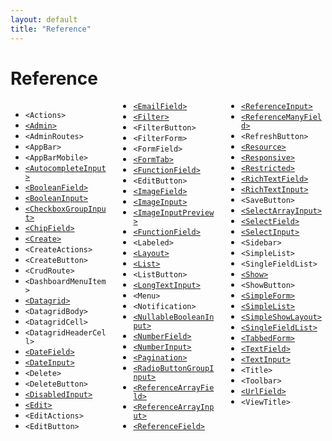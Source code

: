 ```yaml
---
layout: default
title: "Reference"
---
```


# Reference

<div style="column-count:3" markdown="1">

* `<Actions>`
* [`<Admin>`](./AdminResource.html#the-admin-component)
* `<AdminRoutes>`
* `<AppBar>`
* `<AppBarMobile>`
* [`<AutocompleteInput>`](./Inputs.html#autocompleteinput)
* [`<BooleanField>`](./Fields.html#booleanfield)
* [`<BooleanInput>`](./Inputs.html#booleaninput-and-nullablebooleaninput)
* [`<CheckboxGroupInput>`](./Inputs.html#checkboxgroupinput)
* [`<ChipField>`](./Fields.html#chipfield)
* [`<Create>`](./CreateEdit.html#the-create-and-edit-components)
* `<CreateActions>`
* `<CreateButton>`
* `<CrudRoute>`
* `<DashboardMenuItem>`
* [`<Datagrid>`](./List.html#the-datagrid-component)
* `<DatagridBody>`
* `<DatagridCell>`
* `<DatagridHeaderCell>`
* [`<DateField>`](./Fields.html#datefield)
* [`<DateInput>`](./Inputs.html#dateinput)
* `<Delete>`
* `<DeleteButton>`
* [`<DisabledInput>`](./Inputs.html#disabledinput)
* [`<Edit>`](./CreateEdit.html#the-create-and-edit-components)
* `<EditActions>`
* `<EditButton>`
* [`<EmailField>`](./Fields.html#emailfield)
* [`<Filter>`](./List.html#filters)
* `<FilterButton>`
* `<FilterForm>`
* `<FormField>`
* [`<FormTab>`](./CreateEdit.html#the-tabbedform-component)
* [`<FunctionField>`](./Fields.html#functionfield)
* `<EditButton>`
* [`<ImageField>`](./Fields.html#imagefield)
* [`<ImageInput>`](./Inputs.html#imageinput)
* [`<ImageInputPreview>`](./Inputs.html#imageinput)
* [`<FunctionField>`](./Fields.html#functionfield)
* `<Labeled>`
* [`<Layout>`](./AdminResource.html#applayout)
* [`<List>`](./List.html#the-list-component)
* `<ListButton>`
* [`<LongTextInput>`](./Inputs.html#longtextinput)
* `<Menu>`
* `<Notification>`
* [`<NullableBooleanInput>`](./Inputs.html#booleaninput-and-nullablebooleaninput)
* [`<NumberField>`](./Fields.html#numberfield)
* [`<NumberInput>`](./Inputs.html#numberinput)
* [`<Pagination>`](./List.html#pagination)
* [`<RadioButtonGroupInput>`](./Inputs.html#radiobuttongroupinput)
* [`<ReferenceArrayField>`](./Fields.html#referencearrayfield)
* [`<ReferenceArrayInput>`](./Inputs.html#referencearrayinput)
* [`<ReferenceField>`](./Fields.html#referencefield)
* [`<ReferenceInput>`](./Inputs.html#referenceinput)
* [`<ReferenceManyField>`](./Fields.html#referencemanyfield)
* `<RefreshButton>`
* [`<Resource>`](./AdminResource.html#the-resource-component)
* [`<Responsive>`](./Theming.html#responsive-utility)
* [`<Restricted>`](./Authentication.html#restricting-access-to-a-custom-page)
* [`<RichTextField>`](./Fields.html#richtextfield)
* [`<RichTextInput>`](./Inputs.html#richtextinput)
* `<SaveButton>`
* [`<SelectArrayInput>`](./Inputs.html#selectarrayinput)
* [`<SelectField>`](./Fields.html#selectfield)
* [`<SelectInput>`](./Inputs.html#selectinput)
* `<Sidebar>`
* `<SimpleList>`
* `<SingleFieldList>`
* [`<Show>`](./Show.html#the-show-component)
* `<ShowButton>`
* [`<SimpleForm>`](./CreateEdit.html#the-simpleform-component)
* [`<SimpleList>`](./List.html#the-simplelist-component)
* [`<SimpleShowLayout>`](./Show.html#the-simpleshowlayout-component)
* [`<SingleFieldList>`](./List.html#the-singlefieldlist-component)
* [`<TabbedForm>`](./CreateEdit.html#the-tabbedform-component)
* [`<TextField>`](./Fields.html#textfield)
* [`<TextInput>`](./Inputs.html#textinput)
* `<Title>`
* `<Toolbar>`
* [`<UrlField>`](./Fields.html#urlfield)
* `<ViewTitle>`

</div>
